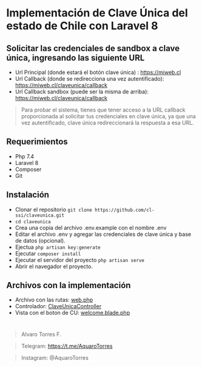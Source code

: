 # Implementación de Clave Única del estado de Chile con Laravel 8


## Solicitar las credenciales de sandbox a clave única, ingresando las siguiente URL
* Url Principal (donde estará el botón clave única) : https://miweb.cl
* Url Callback (donde se redirecciona una vez autentificado): https://miweb.cl/claveunica/callback
* Url Callback sandbox (puede ser la misma de arriba): https://miweb.cl/claveunica/callback
  

> Para probar el sistema, tienes que tener acceso a la URL callback proporcionada al solicitar tus credenciales en clave única, ya que una vez autentificado, clave única redireccionará la respuesta a esa URL.

## Requerimientos

- Php 7.4
- Laravel 8
- Composer
- Git

  

## Instalación

* Clonar el repositorio `git clone https://github.com/cl-ssi/claveunica.git`
*  `cd claveunica`
* Crea una copia del archivo .env.example con el nombre .env
* Editar el archivo .env y agregar las credenciales de clave única y base de datos (opcional).
* Ejectua `php artisan key:generate`
* Ejecutar `composer install`
* Ejecutar el servidor del proyecto `php artisan serve`
* Abrir el navegador el proyecto.

   

## Archivos con la implementación

* Archivo con las rutas: <a  href="https://github.com/cl-ssi/claveunica/blob/main/routes/web.php">web.php</a>
* Controlador: <a  href="https://github.com/cl-ssi/claveunica/blob/main/app/Http/Controllers/ClaveUnicaController.php">ClaveUnicaController</a>
* Vista con el boton de CU: <a  href="https://github.com/cl-ssi/claveunica/blob/main/resources/views/welcome.blade.php">welcome.blade.php</a>


#
> Alvaro Torres F.

> Telegram: https://t.me/AquaroTorres 

> Instagram: @AquaroTorres
